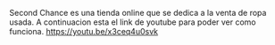 Second Chance es una tienda online que se dedica a la venta de ropa usada.
A continuacion esta el link de youtube para poder ver como funciona. 
https://youtu.be/x3ceq4u0svk